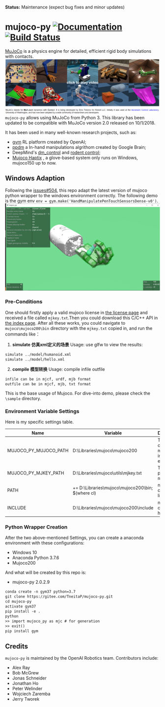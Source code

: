 **Status:** Maintenance (expect bug fixes and minor updates)

# mujoco-py [![Documentation](https://img.shields.io/badge/docs-latest-brightgreen.svg?style=flat)](https://openai.github.io/mujoco-py/build/html/index.html) [![Build Status](https://travis-ci.org/openai/mujoco-py.svg?branch=master)](https://travis-ci.org/openai/mujoco-py)

[MuJoCo](http://mujoco.org/) is a physics engine for detailed, efficient rigid body simulations with contacts.
![image](illus/mujoco.png)
`mujoco-py` allows using MuJoCo from Python 3. This library has been updated to be compatible with MuJoCo version 2.0 released on 10/1/2018.

It has been used in many well-known research projects, such as:
- [gym](https://gym.openai.com/envs/#mujoco) RL platform created by OpenAI; 
- [ppdm](https://github.com/google-research/pddm) a In-hand manipulations algrithom created by Google Brain; 
- DeepMind's [dm_control](https://github.com/deepmind/dm_control/tree/master/dm_control/locomotion) and [rodent control](https://openreview.net/forum?id=SyxrxR4KPS);
- [Mujoco Haptix](http://www.mujoco.org/book/haptix.html) , a glove-based system only runs on Windows, mujoco150 up to now. 


## Windows Adaption
Following the [issues#504](https://github.com/openai/mujoco-py/issues/504), this repo adapt the latest version of mujoco python wrapper to the windows environment correctly. 
The following demo is the gym env `env = gym.make('HandManipulatePenTouchSensorsDense-v0')`. 
![image](illus/hand.png)

### Pre-Conditions
One should firstly apply a valid mujoco license in [the license page](https://www.roboti.us/license.html) and received a file called `mjkey.txt`.Then you could download this C/C++ API in [the index page](https://www.roboti.us/index.html). 
After all these works, you could navigate to `mujoco\mujoco200\bin` directory with the `mjkey.txt` copied in, and run the commands like： 

01. **simulate 仿真xml定义的场景** Usage: use glfw to view the results:
```
simulate ../model/humanoid.xml
simulate ../model/hello.xml
```


02. **compile 模型转换** Usage: compile infile outfile
```
infile can be in mjcf, urdf, mjb format
outfile can be in mjcf, mjb, txt format
```

This is the base usage of Mujoco. For dive-into demo, please check the `\sample` directory.
 
### Environment Variable Settings

Here is my specific settings table. 

| Name |                    Variable | Description | 
|------|-----------------------------|-----------|
| MUJOCO_PY_MUJOCO_PATH | D:\Libraries\mujoco\mujoco200 | The dir contain mjc's bin, include, etc. |
|MUJOCO_PY_MJKEY_PATH | D:\Libraries\mujoco\utils\mjkey.txt | The abs path of the mjkey | 
| PATH | += D:\Libraries\mujoco\mujoco200\bin; $(where cl) | needed by cl.exe; for lib and dll | 
|INCLUDE | D:\Libraries\mujoco\mujoco200\include | needed by cl.exe;for header files |  



### Python Wrapper Creation
After the two above-mentioned Settings, you can create a anaconda environment with these configurations: 
- Windows 10
- Anaconda Python 3.7.6
- Mujoco200

And what will be created by this repo is: 
- mujoco-py 2.0.2.9

```
conda create -n gym37 python=3.7
git clone https://gitee.com/TneitaP/mujoco-py.git
cd mujoco-py
activate gym37
pip install -e .
python
>> import mujoco_py as mjc # for generation
>> exit()
pip install gym
```



## Credits

`mujoco-py` is maintained by the OpenAI Robotics team. Contributors include:

- Alex Ray
- Bob McGrew
- Jonas Schneider
- Jonathan Ho
- Peter Welinder
- Wojciech Zaremba
- Jerry Tworek
